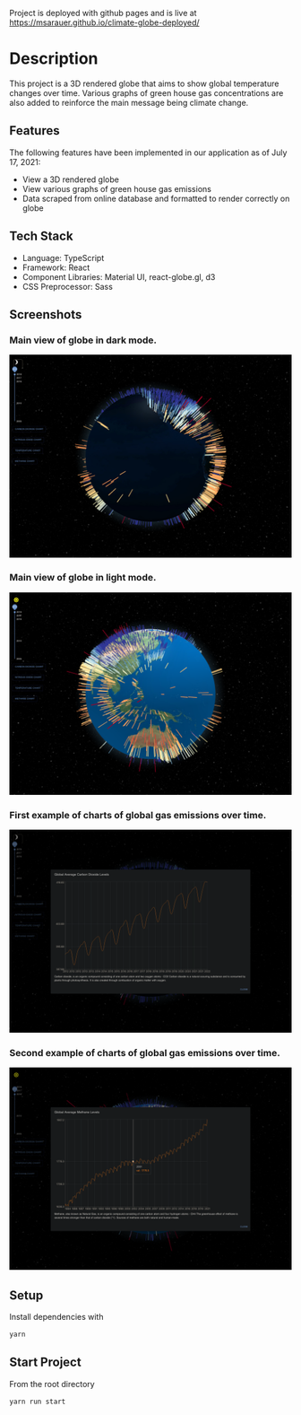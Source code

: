 Project is deployed with github pages and is live at https://msarauer.github.io/climate-globe-deployed/

# Description

This project is a 3D rendered globe that aims to show global temperature changes over time. Various graphs of green house gas concentrations are also added to reinforce the main message being climate change.

## Features

The following features have been implemented in our application as of July 17, 2021:

- View a 3D rendered globe
- View various graphs of green house gas emissions
- Data scraped from online database and formatted to render correctly on globe

## Tech Stack

- Language: TypeScript
- Framework: React
- Component Libraries: Material UI, react-globe.gl, d3
- CSS Preprocessor: Sass

## Screenshots

### Main view of globe in dark mode.

!["Screenshot of URLs page"](https://github.com/mphbo/climate-globe/blob/master/public/1.png?raw=true)

### Main view of globe in light mode.

!["Screenshot of register page"](https://github.com/mphbo/climate-globe/blob/master/public/2.png?raw=true)

### First example of charts of global gas emissions over time.

!["Screenshot of register page"](https://github.com/mphbo/climate-globe/blob/master/public/3.png?raw=true)

### Second example of charts of global gas emissions over time.

!["Screenshot of register page"](https://github.com/mphbo/climate-globe/blob/master/public/4.png?raw=true)

## Setup

Install dependencies with 

```sh
yarn
```

## Start Project

From the root directory

```sh
yarn run start
```
